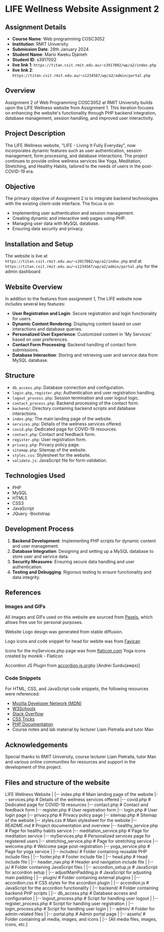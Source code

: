 # LIFE Wellness Website Assignment 2

## Assignment Details
- **Course Name**: Web programming COSC3052
- **Institution**: RMIT University
- **Submission Date**: 28th January 2024
- **Student Name**: Mario Kweku Djameh
- **Student ID**: s3917002
- **live link 1**: `https://titan.csit.rmit.edu.au/~s3917002/wp/a2/index.php`
- **live link 2**: `https://titan.csit.rmit.edu.au/~s1234567/wp/a2/admin/portal.php`

## Overview
Assignment 2 of Web Programming COSC3052 at RMIT University builds upon the LIFE Wellness website from Assignment 1. This iteration focuses on enhancing the website's functionality through PHP backend integration, database management, session handling, and improved user interactivity.

## Project Description
The LIFE Wellness website, "LIFE - Living It Fully Everyday", now incorporates dynamic features such as user authentication, session management, form processing, and database interactions. The project continues to provide online wellness services like Yoga, Meditation, Stretching, and Healthy Habits, tailored to the needs of users in the post-COVID-19 era.




## Objective
The primary objective of Assignment 2 is to integrate backend technologies with the existing client-side interface. The focus is on:
- Implementing user authentication and session management.
- Creating dynamic and interactive web pages using PHP.
- Managing user data with MySQL database.
- Ensuring data security and privacy.


## Installation and Setup
The website is live at `https://titan.csit.rmit.edu.au/~s3917002/wp/a2/index.php` and at `https://titan.csit.rmit.edu.au/~s1234567/wp/a2/admin/portal.php` for the admin dashboard

## Website Overview
In addition to the features from assignment 1, The LIFE website now includes several key features:
- **User Registration and Login**: Secure registration and login functionality for users.
- **Dynamic Content Rendering**: Displaying content based on user interactions and database queries.
- **Personalized User Experience**: Customized content in 'My Services' based on user preferences.
- **Contact Form Processing**: Backend handling of contact form submissions.
- **Database Interaction**: Storing and retrieving user and service data from MySQL database.


## Structure
- `db_access.php`: Database connection and configuration.
- `login.php`, `register.php`: Authentication and user registration handling.
- `logout_process.php`: Session termination and user logout logic.
- `contact_process.php`: Backend processing of the contact form.
- `backend/`: Directory containing backend scripts and database interactions.
- `index.php`: The main landing page of the website.
- `services.php`: Details of the wellness services offered.
- `covid.php`: Dedicated page for COVID-19 resources.
- `contact.php`: Contact and feedback form.
- `register.php`: User registration form.
- `privacy.php`: Privacy policy page.
- `sitemap.php`: Sitemap of the website.
- `styles.css`: Stylesheet for the website.
- `validate.js`: JavaScript file for form validation.


## Technologies Used
- PHP
- MySQL
- HTML5
- CSS3
- JavaScript
- JQuery
-Bootstrap

## Development Process
1. **Backend Development**: Implementing PHP scripts for dynamic content and user management.
2. **Database Integration**: Designing and setting up a MySQL database to store user and service data.
3. **Security Measures**: Ensuring secure data handling and user authentication.
4. **Testing and Debugging**: Rigorous testing to ensure functionality and data integrity.



## References
### Images and GIFs
All images and GIFs used on this website are sourced from [Pexels](https://www.pexels.com/), which allows free use for personal purposes.

Website Logo design was generated from stable diffusion. 

Logo icons and code snippet for head for webite was from [Favican](https://favicon.io/)

Icons for the myServices.php page was from [flaticon.com](https://www.flaticon.com/free-icons/yoga) Yoga icons created by monkik - Flaticon

Accordion JS Plugin from [accordion.js.org](https://accordion.js.org/)by [Andrei Surdu(awps)] 


### Code Snippets
For HTML, CSS, and JavaScript code snippets, the following resources were referenced:
- [Mozilla Developer Network (MDN)](https://developer.mozilla.org/)
- [W3Schools](https://www.w3schools.com/)
- [Stack Overflow](https://stackoverflow.com/)
- [CSS Tricks](https://css-tricks.com/)
- [PHP Documentation](https://www.php.net/docs.php)
- Course notes and lab material by lecturer Liam Pietralla and tutor Man 

## Acknowledgements
Special thanks to RMIT University, course lecturer Liam Pietralla,  tutor Man and various online communities for resources and support in the development of this project.


## Files and structure of the website

LIFE Wellness Website
|
|-- index.php                   # Main landing page of the website
|-- services.php                # Details of the wellness services offered
|-- covid.php                   # Dedicated page for COVID-19 resources
|-- contact.php                 # Contact and feedback form
|-- register.php                # User registration form
|-- login.php                   # User login page
|-- privacy.php                 # Privacy policy page
|-- sitemap.php                 # Sitemap of the website
|-- styles.css                  # Main stylesheet for the website
|-- README.md                   # Project documentation and overview
|-- healthy_service.php         # Page for healthy habits service
|-- meditation_service.php      # Page for meditation service
|-- myServices.php              # Personalized services page for registered users
|-- stretching_service.php      # Page for stretching service
|-- welcome.php                 # Welcome page post-registration
|-- yoga_service.php            # Page for yoga service
|
|-- includes/                   # Folder containing reusable PHP include files
|   |-- footer.php              # Footer include file
|   |-- head.php                # Head include file
|   |-- header_nav.php          # Header and navigation include file
|
|-- js/                         # Folder containing JavaScript files
|   |-- accordion_setup.js      # JavaScript for accordion setup
|   |-- adjustMainPadding.js    # JavaScript for adjusting main padding
|
|-- plugin/                     # Folder containing external plugins
|   |-- accordion.css           # CSS styles for the accordion plugin
|   |-- accordion.js            # JavaScript for the accordion functionality
|
|-- backend/                    # Folder containing backend PHP scripts
|   |-- db_access.php           # Database access and configuration
|   |-- logout_process.php      # Script for handling user logout
|   |-- register_process.php    # Script for handling user registration
|   |-- login_process.php       # Script for handling user login
|
|-- admin/                      # Folder for admin-related files
|   |-- portal.php              # Admin portal page
|
|-- assets/                     # Folder containing all media, images, and icons
|   |-- [All media files, images, icons, etc.]
